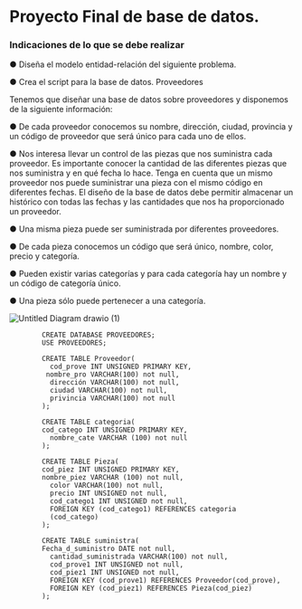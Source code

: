# Proyecto Final de base de datos.
### Indicaciones de lo que se debe realizar

● Diseña el modelo entidad-relación del siguiente problema.

● Crea el script para la base de datos.
Proveedores

Tenemos que diseñar una base de datos sobre proveedores y disponemos de
la siguiente información:

● De cada proveedor conocemos su nombre, dirección, ciudad, provincia y
un código de proveedor que será único para cada uno de ellos.

● Nos interesa llevar un control de las piezas que nos suministra cada
proveedor. Es importante conocer la cantidad de las diferentes piezas
que nos suministra y en qué fecha lo hace. Tenga en cuenta que un
mismo proveedor nos puede suministrar una pieza con el mismo código
en diferentes fechas. El diseño de la base de datos debe permitir
almacenar un histórico con todas las fechas y las cantidades que nos ha
proporcionado un proveedor.

● Una misma pieza puede ser suministrada por diferentes proveedores.

● De cada pieza conocemos un código que será único, nombre, color,
precio y categoría.

● Pueden existir varias categorías y para cada categoría hay un nombre y
un código de categoría único.

● Una pieza sólo puede pertenecer a una categoría.



![Untitled Diagram drawio (1)](https://user-images.githubusercontent.com/101900664/171442115-55f255fc-a5cc-48af-b019-7ea188223d32.png)



            CREATE DATABASE PROVEEDORES;
            USE PROVEEDORES;

            CREATE TABLE Proveedor(
              cod_prove INT UNSIGNED PRIMARY KEY,
             nombre_pro VARCHAR(100) not null,
              dirección VARCHAR(100) not null,
              ciudad VARCHAR(100) not null,
              privincia VARCHAR(100) not null
            );

            CREATE TABLE categoria( 
            cod_catego INT UNSIGNED PRIMARY KEY,
              nombre_cate VARCHAR (100) not null
            );

            CREATE TABLE Pieza(
            cod_piez INT UNSIGNED PRIMARY KEY,
            nombre_piez VARCHAR (100) not null,
              color VARCHAR(100) not null,
              precio INT UNSIGNED not null,
              cod_catego1 INT UNSIGNED not null,
              FOREIGN KEY (cod_catego1) REFERENCES categoria
              (cod_catego)
            );

            CREATE TABLE suministra(
            Fecha_d_suministro DATE not null,
              cantidad_suministrada VARCHAR(100) not null,
              cod_prove1 INT UNSIGNED not null,
              cod_piez1 INT UNSIGNED not null,
              FOREIGN KEY (cod_prove1) REFERENCES Proveedor(cod_prove),
              FOREIGN KEY (cod_piez1) REFERENCES Pieza(cod_piez)
            );
